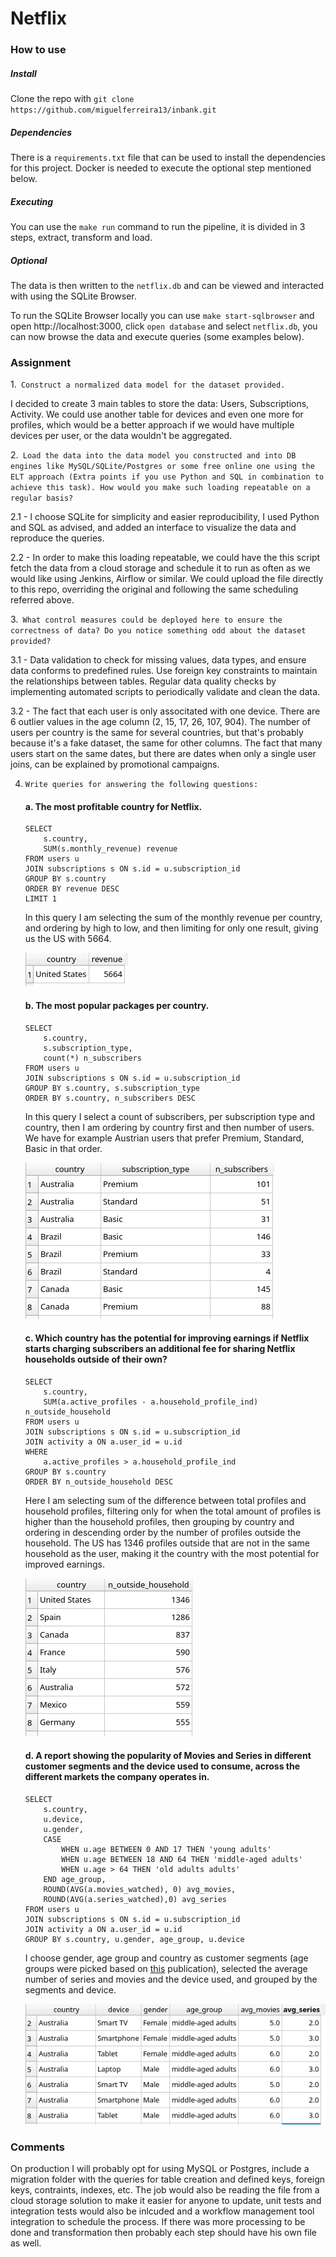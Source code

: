 # Netflix

### How to use

##### Install
Clone the repo with `git clone https://github.com/miguelferreira13/inbank.git`

##### Dependencies
There is a `requirements.txt` file that can be used to install the dependencies for this project.
Docker is needed to execute the optional step mentioned below.

##### Executing
You can use the `make run` command to run the pipeline, it is divided in 3 steps, extract, transform and load.

##### Optional
The data is then written to the `netflix.db` and can be viewed and interacted with using the SQLite Browser.

To run the SQLite Browser locally you can use `make start-sqlbrowser` and open http://localhost:3000, click `open database` and select `netflix.db`, you can now browse the data and execute queries (some examples below).



### Assignment

1.` Construct a normalized data model for the dataset provided.`

I decided to create 3 main tables to store the data: Users, Subscriptions, Activity.
We could use another table for devices and even one more for profiles, which would be a better approach if we would have multiple devices per user, or the data wouldn't be aggregated.

2.` Load the data into the data model you constructed and into DB engines like
MySQL/SQLite/Postgres or some free online one using the ELT approach (Extra points if you
use Python and SQL in combination to achieve this task). How would you make such loading
repeatable on a regular basis?`

2.1 - I choose SQLite for simplicity and easier reproducibility, I used Python and SQL as advised, and added an interface to visualize the data and reproduce the queries.

2.2 - In order to make this loading repeatable, we could have the this script fetch the data from a cloud storage and schedule it to run as often as we would like using Jenkins, Airflow or similar. We could upload the file directly to this repo, overriding the original and following the same scheduling referred above. 
    
3.` What control measures could be deployed here to ensure the correctness of data? Do
you notice something odd about the dataset provided?`

3.1 - Data validation to check for missing values, data types, and ensure data conforms to predefined rules.
Use foreign key constraints to maintain the relationships between tables.
Regular data quality checks by implementing automated scripts to periodically validate and clean the data.

3.2 - The fact that each user is only associtated with one device.
There are 6 outlier values in the age column (2, 15, 17, 26, 107, 904).
The number of users per country is the same for several countries, but that's probably because it's a fake dataset, the same for other columns.
The fact that many users start on the same dates, but there are dates when only a single user joins, can be explained by promotional campaigns.


4. `Write queries for answering the following questions:`

    #### a. The most profitable country for Netflix.
    ```
    SELECT 
        s.country,
        SUM(s.monthly_revenue) revenue
    FROM users u
    JOIN subscriptions s ON s.id = u.subscription_id
    GROUP BY s.country
    ORDER BY revenue DESC
    LIMIT 1
    ```
    In this query I am selecting the sum of the monthly revenue per country, and ordering by high to low, and then limiting for only one result, giving us the US with 5664.

    ![Query 4a](screenshots/4a.png)

    #### b. The most popular packages per country.
    ```
    SELECT 
        s.country,
        s.subscription_type,
        count(*) n_subscribers
    FROM users u
    JOIN subscriptions s ON s.id = u.subscription_id
    GROUP BY s.country, s.subscription_type
    ORDER BY s.country, n_subscribers DESC
    ```
    In this query I select a count of subscribers, per subscription type and country, then I am ordering by country first and then number of users.
    We have for example Austrian users that prefer Premium, Standard, Basic in that order.

    ![Query 4b](screenshots/4b.png)

    #### c. Which country has the potential for improving earnings if Netflix starts charging subscribers an additional fee for sharing Netflix households outside of their own?
    ```
    SELECT 
        s.country,
		SUM(a.active_profiles - a.household_profile_ind) n_outside_household
    FROM users u
    JOIN subscriptions s ON s.id = u.subscription_id
    JOIN activity a ON a.user_id = u.id
    WHERE
        a.active_profiles > a.household_profile_ind
    GROUP BY s.country
    ORDER BY n_outside_household DESC
    ```

    Here I am selecting sum of the difference between total profiles and household profiles, filtering only for when the total amount of profiles is higher than the household profiles, then grouping by country and ordering in descending order by the number of profiles outside the household.
    The US has 1346 profiles outside that are not in the same household as the user, making it the country with the most potential for improved earnings.

    ![Query 4c](screenshots/4c.png)

    #### d. A report showing the popularity of Movies and Series in different customer segments and the device used to consume, across the different markets the company operates in.
    ```
    SELECT 
        s.country,
		u.device,
		u.gender,
		CASE 
			WHEN u.age BETWEEN 0 AND 17 THEN 'young adults'
			WHEN u.age BETWEEN 18 AND 64 THEN 'middle-aged adults'
			WHEN u.age > 64 THEN 'old adults adults'
		END age_group,
		ROUND(AVG(a.movies_watched), 0) avg_movies,
		ROUND(AVG(a.series_watched),0) avg_series
    FROM users u
    JOIN subscriptions s ON s.id = u.subscription_id
    JOIN activity a ON a.user_id = u.id
    GROUP BY s.country, u.gender, age_group, u.device
    ```

    I choose gender, age group and country as customer segments (age groups were picked based on [this](https://www.researchgate.net/publication/228404297_Classification_of_Age_Groups_Based_on_Facial_Features#:~:text=Four%20age%20groups%2C%20including%20babies,used%20in%20the%20classification%20system.) publication), selected the average number of series and movies and the device used, and grouped by the segments and device.

    ![Query 4d](screenshots/4d.png)

### Comments

On production I will probably opt for using MySQL or Postgres, include a migration folder with the queries for table creation and defined keys, foreign keys, contraints, indexes, etc.
The job would also be reading the file from a cloud storage solution to make it easier for anyone to update, unit tests and integration tests would also be inlcuded and a workflow management tool integration to schedule the process.
If there was more processing to be done and transformation then probably each step should have his own file as well.
